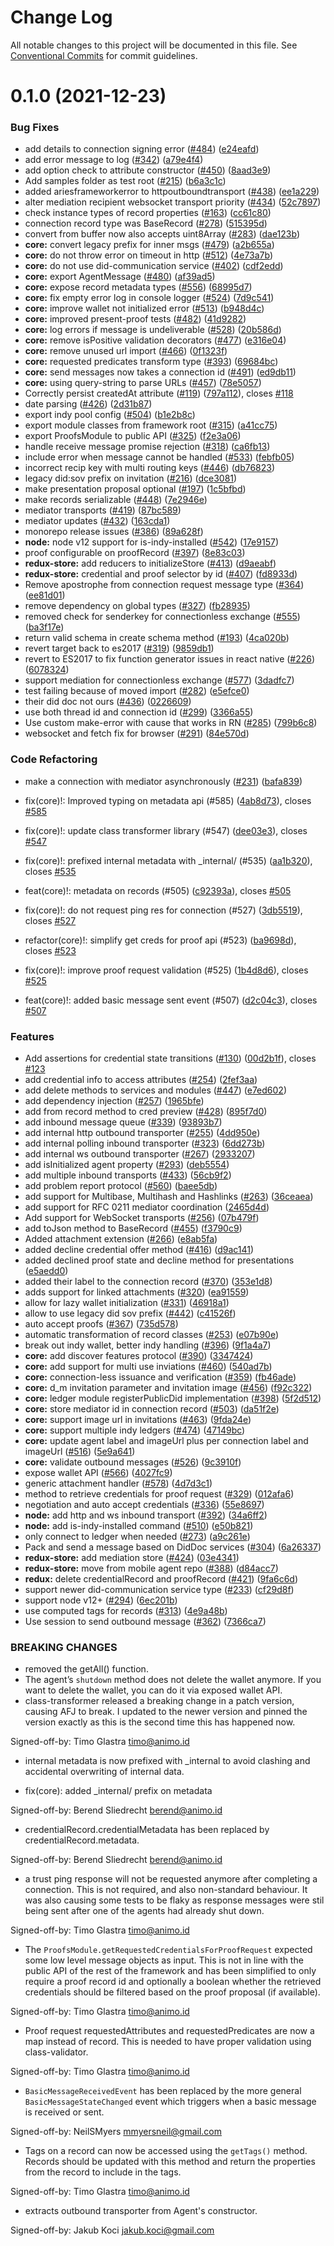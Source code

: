 # Change Log

All notable changes to this project will be documented in this file.
See [Conventional Commits](https://conventionalcommits.org) for commit guidelines.

# 0.1.0 (2021-12-23)

### Bug Fixes

- add details to connection signing error ([#484](https://github.com/hyperledger/aries-framework-javascript/issues/484)) ([e24eafd](https://github.com/hyperledger/aries-framework-javascript/commit/e24eafd83f53a9833b95bc3a4587cf825ee5d975))
- add error message to log ([#342](https://github.com/hyperledger/aries-framework-javascript/issues/342)) ([a79e4f4](https://github.com/hyperledger/aries-framework-javascript/commit/a79e4f4556a9a9b59203cf529343c97cd418658b))
- add option check to attribute constructor ([#450](https://github.com/hyperledger/aries-framework-javascript/issues/450)) ([8aad3e9](https://github.com/hyperledger/aries-framework-javascript/commit/8aad3e9f16c249e9f9291388ec8efc9bf27213c8))
- Add samples folder as test root ([#215](https://github.com/hyperledger/aries-framework-javascript/issues/215)) ([b6a3c1c](https://github.com/hyperledger/aries-framework-javascript/commit/b6a3c1c47f00768e8b7ec1be8cca4c00a05fcf70))
- added ariesframeworkerror to httpoutboundtransport ([#438](https://github.com/hyperledger/aries-framework-javascript/issues/438)) ([ee1a229](https://github.com/hyperledger/aries-framework-javascript/commit/ee1a229f8fc21739bca05c516a7b561f53726b91))
- alter mediation recipient websocket transport priority ([#434](https://github.com/hyperledger/aries-framework-javascript/issues/434)) ([52c7897](https://github.com/hyperledger/aries-framework-javascript/commit/52c789724c731340daa8528b7d7b4b7fdcb40032))
- check instance types of record properties ([#163](https://github.com/hyperledger/aries-framework-javascript/issues/163)) ([cc61c80](https://github.com/hyperledger/aries-framework-javascript/commit/cc61c8023bb5adbff599a6e0d563897ddb5e00dc))
- connection record type was BaseRecord ([#278](https://github.com/hyperledger/aries-framework-javascript/issues/278)) ([515395d](https://github.com/hyperledger/aries-framework-javascript/commit/515395d847c492dd3b55cc44c94715de94a12bb8))
- convert from buffer now also accepts uint8Array ([#283](https://github.com/hyperledger/aries-framework-javascript/issues/283)) ([dae123b](https://github.com/hyperledger/aries-framework-javascript/commit/dae123bc18f62f01c0962d099c88eed723dba972))
- **core:** convert legacy prefix for inner msgs ([#479](https://github.com/hyperledger/aries-framework-javascript/issues/479)) ([a2b655a](https://github.com/hyperledger/aries-framework-javascript/commit/a2b655ac79bf0c7460671c8d31e92828e6f5ccf0))
- **core:** do not throw error on timeout in http ([#512](https://github.com/hyperledger/aries-framework-javascript/issues/512)) ([4e73a7b](https://github.com/hyperledger/aries-framework-javascript/commit/4e73a7b0d9224bc102b396d821a8ea502a9a509d))
- **core:** do not use did-communication service ([#402](https://github.com/hyperledger/aries-framework-javascript/issues/402)) ([cdf2edd](https://github.com/hyperledger/aries-framework-javascript/commit/cdf2eddc61e12f7ecd5a29e260eef82394d2e467))
- **core:** export AgentMessage ([#480](https://github.com/hyperledger/aries-framework-javascript/issues/480)) ([af39ad5](https://github.com/hyperledger/aries-framework-javascript/commit/af39ad535320133ee38fc592309f42670a8517a1))
- **core:** expose record metadata types ([#556](https://github.com/hyperledger/aries-framework-javascript/issues/556)) ([68995d7](https://github.com/hyperledger/aries-framework-javascript/commit/68995d7e2b049ff6496723d8a895e07b72fe72fb))
- **core:** fix empty error log in console logger ([#524](https://github.com/hyperledger/aries-framework-javascript/issues/524)) ([7d9c541](https://github.com/hyperledger/aries-framework-javascript/commit/7d9c541de22fb2644455cf1949184abf3d8e528c))
- **core:** improve wallet not initialized error ([#513](https://github.com/hyperledger/aries-framework-javascript/issues/513)) ([b948d4c](https://github.com/hyperledger/aries-framework-javascript/commit/b948d4c83b4eb0ab0594ae2117c0bb05b0955b21))
- **core:** improved present-proof tests ([#482](https://github.com/hyperledger/aries-framework-javascript/issues/482)) ([41d9282](https://github.com/hyperledger/aries-framework-javascript/commit/41d9282ca561ca823b28f179d409c70a22d95e9b))
- **core:** log errors if message is undeliverable ([#528](https://github.com/hyperledger/aries-framework-javascript/issues/528)) ([20b586d](https://github.com/hyperledger/aries-framework-javascript/commit/20b586db6eb9f92cce16d87d0dcfa4919f27ffa8))
- **core:** remove isPositive validation decorators ([#477](https://github.com/hyperledger/aries-framework-javascript/issues/477)) ([e316e04](https://github.com/hyperledger/aries-framework-javascript/commit/e316e047b3e5aeefb929a5c47ad65d8edd4caba5))
- **core:** remove unused url import ([#466](https://github.com/hyperledger/aries-framework-javascript/issues/466)) ([0f1323f](https://github.com/hyperledger/aries-framework-javascript/commit/0f1323f5bccc2dc3b67426525b161d7e578bb961))
- **core:** requested predicates transform type ([#393](https://github.com/hyperledger/aries-framework-javascript/issues/393)) ([69684bc](https://github.com/hyperledger/aries-framework-javascript/commit/69684bc48a4002483662a211ec1ddd289dbaf59b))
- **core:** send messages now takes a connection id ([#491](https://github.com/hyperledger/aries-framework-javascript/issues/491)) ([ed9db11](https://github.com/hyperledger/aries-framework-javascript/commit/ed9db11592b4948a1d313dbeb074e15d59503d82))
- **core:** using query-string to parse URLs ([#457](https://github.com/hyperledger/aries-framework-javascript/issues/457)) ([78e5057](https://github.com/hyperledger/aries-framework-javascript/commit/78e505750557f296cc72ef19c0edd8db8e1eaa7d))
- Correctly persist createdAt attribute ([#119](https://github.com/hyperledger/aries-framework-javascript/issues/119)) ([797a112](https://github.com/hyperledger/aries-framework-javascript/commit/797a112270dd67b75d9fe39dcf6753c64b049a39)), closes [#118](https://github.com/hyperledger/aries-framework-javascript/issues/118)
- date parsing ([#426](https://github.com/hyperledger/aries-framework-javascript/issues/426)) ([2d31b87](https://github.com/hyperledger/aries-framework-javascript/commit/2d31b87e99d04136f57cb457e2c67397ad65cc62))
- export indy pool config ([#504](https://github.com/hyperledger/aries-framework-javascript/issues/504)) ([b1e2b8c](https://github.com/hyperledger/aries-framework-javascript/commit/b1e2b8c54e909927e5afa8b8212e0c8e156b97f7))
- export module classes from framework root ([#315](https://github.com/hyperledger/aries-framework-javascript/issues/315)) ([a41cc75](https://github.com/hyperledger/aries-framework-javascript/commit/a41cc755f29887bc8ea7690791284ea9e375f5ce))
- export ProofsModule to public API ([#325](https://github.com/hyperledger/aries-framework-javascript/issues/325)) ([f2e3a06](https://github.com/hyperledger/aries-framework-javascript/commit/f2e3a06d84bd40b5dcfa59f7b07bd77876fda861))
- handle receive message promise rejection ([#318](https://github.com/hyperledger/aries-framework-javascript/issues/318)) ([ca6fb13](https://github.com/hyperledger/aries-framework-javascript/commit/ca6fb13eb9bf6c6218e3b042670fd1d41ff3dfd2))
- include error when message cannot be handled ([#533](https://github.com/hyperledger/aries-framework-javascript/issues/533)) ([febfb05](https://github.com/hyperledger/aries-framework-javascript/commit/febfb05330c097aa918087ec3853a247d6a31b7c))
- incorrect recip key with multi routing keys ([#446](https://github.com/hyperledger/aries-framework-javascript/issues/446)) ([db76823](https://github.com/hyperledger/aries-framework-javascript/commit/db76823400cfecc531575584ef7210af0c3b3e5c))
- legacy did:sov prefix on invitation ([#216](https://github.com/hyperledger/aries-framework-javascript/issues/216)) ([dce3081](https://github.com/hyperledger/aries-framework-javascript/commit/dce308120045bb155d24b3b675621856937c0d2b))
- make presentation proposal optional ([#197](https://github.com/hyperledger/aries-framework-javascript/issues/197)) ([1c5bfbd](https://github.com/hyperledger/aries-framework-javascript/commit/1c5bfbdf262323a5741b68c047161fd8af882839))
- make records serializable ([#448](https://github.com/hyperledger/aries-framework-javascript/issues/448)) ([7e2946e](https://github.com/hyperledger/aries-framework-javascript/commit/7e2946eaa9e35083f3aa70c26c732a972f6eb12f))
- mediator transports ([#419](https://github.com/hyperledger/aries-framework-javascript/issues/419)) ([87bc589](https://github.com/hyperledger/aries-framework-javascript/commit/87bc589695505de21294a1373afcf874fe8d22f6))
- mediator updates ([#432](https://github.com/hyperledger/aries-framework-javascript/issues/432)) ([163cda1](https://github.com/hyperledger/aries-framework-javascript/commit/163cda19ba8437894a48c9bc948528ea0486ccdf))
- monorepo release issues ([#386](https://github.com/hyperledger/aries-framework-javascript/issues/386)) ([89a628f](https://github.com/hyperledger/aries-framework-javascript/commit/89a628f7c3ea9e5730d2ba5720819ac6283ee404))
- **node:** node v12 support for is-indy-installed ([#542](https://github.com/hyperledger/aries-framework-javascript/issues/542)) ([17e9157](https://github.com/hyperledger/aries-framework-javascript/commit/17e9157479d6bba90c2a94bce64697d7f65fac96))
- proof configurable on proofRecord ([#397](https://github.com/hyperledger/aries-framework-javascript/issues/397)) ([8e83c03](https://github.com/hyperledger/aries-framework-javascript/commit/8e83c037e1d59c670cfd4a8a575d4459999a64f8))
- **redux-store:** add reducers to initializeStore ([#413](https://github.com/hyperledger/aries-framework-javascript/issues/413)) ([d9aeabf](https://github.com/hyperledger/aries-framework-javascript/commit/d9aeabff3b8eec08aa86c005959ae4fafd7e948b))
- **redux-store:** credential and proof selector by id ([#407](https://github.com/hyperledger/aries-framework-javascript/issues/407)) ([fd8933d](https://github.com/hyperledger/aries-framework-javascript/commit/fd8933dbda953177044c6ac737102c9608b4a2c6))
- Remove apostrophe from connection request message type ([#364](https://github.com/hyperledger/aries-framework-javascript/issues/364)) ([ee81d01](https://github.com/hyperledger/aries-framework-javascript/commit/ee81d0115f2365fd33156105ba69a80e265d5846))
- remove dependency on global types ([#327](https://github.com/hyperledger/aries-framework-javascript/issues/327)) ([fb28935](https://github.com/hyperledger/aries-framework-javascript/commit/fb28935a0658ef29ee6dc3bcf7cd064f15ac471b))
- removed check for senderkey for connectionless exchange ([#555](https://github.com/hyperledger/aries-framework-javascript/issues/555)) ([ba3f17e](https://github.com/hyperledger/aries-framework-javascript/commit/ba3f17e073b28ee5f16031f0346de0b71119e6f3))
- return valid schema in create schema method ([#193](https://github.com/hyperledger/aries-framework-javascript/issues/193)) ([4ca020b](https://github.com/hyperledger/aries-framework-javascript/commit/4ca020bd1ec0f3284064d4a52f5e81fee88e81c9))
- revert target back to es2017 ([#319](https://github.com/hyperledger/aries-framework-javascript/issues/319)) ([9859db1](https://github.com/hyperledger/aries-framework-javascript/commit/9859db1d04b8e13e54a00e645e9837134d176154))
- revert to ES2017 to fix function generator issues in react native ([#226](https://github.com/hyperledger/aries-framework-javascript/issues/226)) ([6078324](https://github.com/hyperledger/aries-framework-javascript/commit/60783247c7cf753c731b9a152b994dcf23285805))
- support mediation for connectionless exchange ([#577](https://github.com/hyperledger/aries-framework-javascript/issues/577)) ([3dadfc7](https://github.com/hyperledger/aries-framework-javascript/commit/3dadfc7a202b3642e93e39cd79c9fd98a3dc4de2))
- test failing because of moved import ([#282](https://github.com/hyperledger/aries-framework-javascript/issues/282)) ([e5efce0](https://github.com/hyperledger/aries-framework-javascript/commit/e5efce0b92d6eb10ab8fe0d1caa3a6b1d17b7f99))
- their did doc not ours ([#436](https://github.com/hyperledger/aries-framework-javascript/issues/436)) ([0226609](https://github.com/hyperledger/aries-framework-javascript/commit/0226609a279303f5e8d09a2c01e54ff97cf61839))
- use both thread id and connection id ([#299](https://github.com/hyperledger/aries-framework-javascript/issues/299)) ([3366a55](https://github.com/hyperledger/aries-framework-javascript/commit/3366a552959b63662809b612ae1162612dc6a50a))
- Use custom make-error with cause that works in RN ([#285](https://github.com/hyperledger/aries-framework-javascript/issues/285)) ([799b6c8](https://github.com/hyperledger/aries-framework-javascript/commit/799b6c8e44933b03acce25636a8bf8dfbbd234d5))
- websocket and fetch fix for browser ([#291](https://github.com/hyperledger/aries-framework-javascript/issues/291)) ([84e570d](https://github.com/hyperledger/aries-framework-javascript/commit/84e570dc1ffff9ff60792b43ce6bc19241ae2886))

### Code Refactoring

- make a connection with mediator asynchronously ([#231](https://github.com/hyperledger/aries-framework-javascript/issues/231)) ([bafa839](https://github.com/hyperledger/aries-framework-javascript/commit/bafa8399b32b0f814c90a2406a00a74036df96c8))

- fix(core)!: Improved typing on metadata api (#585) ([4ab8d73](https://github.com/hyperledger/aries-framework-javascript/commit/4ab8d73e5fc866a91085f95f973022846ed431fb)), closes [#585](https://github.com/hyperledger/aries-framework-javascript/issues/585)
- fix(core)!: update class transformer library (#547) ([dee03e3](https://github.com/hyperledger/aries-framework-javascript/commit/dee03e38d2732ba0bd38eeacca6ad58b191e87f8)), closes [#547](https://github.com/hyperledger/aries-framework-javascript/issues/547)
- fix(core)!: prefixed internal metadata with \_internal/ (#535) ([aa1b320](https://github.com/hyperledger/aries-framework-javascript/commit/aa1b3206027fdb71e6aaa4c6491f8ba84dca7b9a)), closes [#535](https://github.com/hyperledger/aries-framework-javascript/issues/535)
- feat(core)!: metadata on records (#505) ([c92393a](https://github.com/hyperledger/aries-framework-javascript/commit/c92393a8b5d8abd38d274c605cd5c3f97f96cee9)), closes [#505](https://github.com/hyperledger/aries-framework-javascript/issues/505)
- fix(core)!: do not request ping res for connection (#527) ([3db5519](https://github.com/hyperledger/aries-framework-javascript/commit/3db5519f0d9f49b71b647ca86be3b336399459cb)), closes [#527](https://github.com/hyperledger/aries-framework-javascript/issues/527)
- refactor(core)!: simplify get creds for proof api (#523) ([ba9698d](https://github.com/hyperledger/aries-framework-javascript/commit/ba9698de2606e5c78f018dc5e5253aeb1f5fc616)), closes [#523](https://github.com/hyperledger/aries-framework-javascript/issues/523)
- fix(core)!: improve proof request validation (#525) ([1b4d8d6](https://github.com/hyperledger/aries-framework-javascript/commit/1b4d8d6b6c06821a2a981fffb6c47f728cac803e)), closes [#525](https://github.com/hyperledger/aries-framework-javascript/issues/525)
- feat(core)!: added basic message sent event (#507) ([d2c04c3](https://github.com/hyperledger/aries-framework-javascript/commit/d2c04c36c00d772943530bd599dbe56f3e1fb17d)), closes [#507](https://github.com/hyperledger/aries-framework-javascript/issues/507)

### Features

- Add assertions for credential state transitions ([#130](https://github.com/hyperledger/aries-framework-javascript/issues/130)) ([00d2b1f](https://github.com/hyperledger/aries-framework-javascript/commit/00d2b1f2ea42ff70bfc70c54da9f2341a27aa479)), closes [#123](https://github.com/hyperledger/aries-framework-javascript/issues/123)
- add credential info to access attributes ([#254](https://github.com/hyperledger/aries-framework-javascript/issues/254)) ([2fef3aa](https://github.com/hyperledger/aries-framework-javascript/commit/2fef3aafd954df93911579f82d0945d04b086750))
- add delete methods to services and modules ([#447](https://github.com/hyperledger/aries-framework-javascript/issues/447)) ([e7ed602](https://github.com/hyperledger/aries-framework-javascript/commit/e7ed6027d2aa9be7f64d5968c4338e63e56657fb))
- add dependency injection ([#257](https://github.com/hyperledger/aries-framework-javascript/issues/257)) ([1965bfe](https://github.com/hyperledger/aries-framework-javascript/commit/1965bfe660d7fd335a5988056bdea7335c88021b))
- add from record method to cred preview ([#428](https://github.com/hyperledger/aries-framework-javascript/issues/428)) ([895f7d0](https://github.com/hyperledger/aries-framework-javascript/commit/895f7d084287f99221c9492a25fed58191868edd))
- add inbound message queue ([#339](https://github.com/hyperledger/aries-framework-javascript/issues/339)) ([93893b7](https://github.com/hyperledger/aries-framework-javascript/commit/93893b7ab6afd1b4d4f3be4c6b807bab970dd63a))
- add internal http outbound transporter ([#255](https://github.com/hyperledger/aries-framework-javascript/issues/255)) ([4dd950e](https://github.com/hyperledger/aries-framework-javascript/commit/4dd950eab6390fa08bf4c59c9efe69b5f4541640))
- add internal polling inbound transporter ([#323](https://github.com/hyperledger/aries-framework-javascript/issues/323)) ([6dd273b](https://github.com/hyperledger/aries-framework-javascript/commit/6dd273b266fdfb336592bcd2a4834d4b508c0425))
- add internal ws outbound transporter ([#267](https://github.com/hyperledger/aries-framework-javascript/issues/267)) ([2933207](https://github.com/hyperledger/aries-framework-javascript/commit/29332072f49e645bfe0fa394bb4c6f66b0bc0600))
- add isInitialized agent property ([#293](https://github.com/hyperledger/aries-framework-javascript/issues/293)) ([deb5554](https://github.com/hyperledger/aries-framework-javascript/commit/deb5554d912587a1298eb86e42b64df6700907f9))
- add multiple inbound transports ([#433](https://github.com/hyperledger/aries-framework-javascript/issues/433)) ([56cb9f2](https://github.com/hyperledger/aries-framework-javascript/commit/56cb9f2202deb83b3c133905f21651bfefcb63f7))
- add problem report protocol ([#560](https://github.com/hyperledger/aries-framework-javascript/issues/560)) ([baee5db](https://github.com/hyperledger/aries-framework-javascript/commit/baee5db29f3d545c16a651c80392ddcbbca6bf0e))
- add support for Multibase, Multihash and Hashlinks ([#263](https://github.com/hyperledger/aries-framework-javascript/issues/263)) ([36ceaea](https://github.com/hyperledger/aries-framework-javascript/commit/36ceaea4c500da90babd8d54bb88b2d9e7846e4e))
- add support for RFC 0211 mediator coordination ([2465d4d](https://github.com/hyperledger/aries-framework-javascript/commit/2465d4d88771b0d415492585ee60d3dc78163786))
- Add support for WebSocket transports ([#256](https://github.com/hyperledger/aries-framework-javascript/issues/256)) ([07b479f](https://github.com/hyperledger/aries-framework-javascript/commit/07b479fbff87bfc914a2b933f1216969a29cf790))
- add toJson method to BaseRecord ([#455](https://github.com/hyperledger/aries-framework-javascript/issues/455)) ([f3790c9](https://github.com/hyperledger/aries-framework-javascript/commit/f3790c97c4d9a0aaec9abdce417ecd5429c6026f))
- Added attachment extension ([#266](https://github.com/hyperledger/aries-framework-javascript/issues/266)) ([e8ab5fa](https://github.com/hyperledger/aries-framework-javascript/commit/e8ab5fa5c13c9633febfbdf3d5fdf2b352947322))
- added decline credential offer method ([#416](https://github.com/hyperledger/aries-framework-javascript/issues/416)) ([d9ac141](https://github.com/hyperledger/aries-framework-javascript/commit/d9ac141122f1d4902f91f9537e6526796fef1e01))
- added declined proof state and decline method for presentations ([e5aedd0](https://github.com/hyperledger/aries-framework-javascript/commit/e5aedd02737d3764871c6b5d4ae61a3a33ed8398))
- added their label to the connection record ([#370](https://github.com/hyperledger/aries-framework-javascript/issues/370)) ([353e1d8](https://github.com/hyperledger/aries-framework-javascript/commit/353e1d8733cb2ea217dcf7c815a70eb89527cffc))
- adds support for linked attachments ([#320](https://github.com/hyperledger/aries-framework-javascript/issues/320)) ([ea91559](https://github.com/hyperledger/aries-framework-javascript/commit/ea915590217b1bf4a560cd2931b9891374b03188))
- allow for lazy wallet initialization ([#331](https://github.com/hyperledger/aries-framework-javascript/issues/331)) ([46918a1](https://github.com/hyperledger/aries-framework-javascript/commit/46918a1d971bc93a1b6e2ad5ef5f7b3a8e8f2bdc))
- allow to use legacy did sov prefix ([#442](https://github.com/hyperledger/aries-framework-javascript/issues/442)) ([c41526f](https://github.com/hyperledger/aries-framework-javascript/commit/c41526fb57a7e2e89e923b95ede43f890a6cbcbb))
- auto accept proofs ([#367](https://github.com/hyperledger/aries-framework-javascript/issues/367)) ([735d578](https://github.com/hyperledger/aries-framework-javascript/commit/735d578f72fc5f3bfcbcf40d27394bd013e7cf4f))
- automatic transformation of record classes ([#253](https://github.com/hyperledger/aries-framework-javascript/issues/253)) ([e07b90e](https://github.com/hyperledger/aries-framework-javascript/commit/e07b90e264c4bb29ff0d7246ceec7c664782c546))
- break out indy wallet, better indy handling ([#396](https://github.com/hyperledger/aries-framework-javascript/issues/396)) ([9f1a4a7](https://github.com/hyperledger/aries-framework-javascript/commit/9f1a4a754a61573ce3fee78d52615363c7e25d58))
- **core:** add discover features protocol ([#390](https://github.com/hyperledger/aries-framework-javascript/issues/390)) ([3347424](https://github.com/hyperledger/aries-framework-javascript/commit/3347424326cd15e8bf2544a8af53b2fa57b1dbb8))
- **core:** add support for multi use inviations ([#460](https://github.com/hyperledger/aries-framework-javascript/issues/460)) ([540ad7b](https://github.com/hyperledger/aries-framework-javascript/commit/540ad7be2133ee6609c2336b22b726270db98d6c))
- **core:** connection-less issuance and verification ([#359](https://github.com/hyperledger/aries-framework-javascript/issues/359)) ([fb46ade](https://github.com/hyperledger/aries-framework-javascript/commit/fb46ade4bc2dd4f3b63d4194bb170d2f329562b7))
- **core:** d_m invitation parameter and invitation image ([#456](https://github.com/hyperledger/aries-framework-javascript/issues/456)) ([f92c322](https://github.com/hyperledger/aries-framework-javascript/commit/f92c322b97be4a4867a82c3a35159d6068951f0b))
- **core:** ledger module registerPublicDid implementation ([#398](https://github.com/hyperledger/aries-framework-javascript/issues/398)) ([5f2d512](https://github.com/hyperledger/aries-framework-javascript/commit/5f2d5126baed2ff58268c38755c2dbe75a654947))
- **core:** store mediator id in connection record ([#503](https://github.com/hyperledger/aries-framework-javascript/issues/503)) ([da51f2e](https://github.com/hyperledger/aries-framework-javascript/commit/da51f2e8337f5774d23e9aeae0459bd7355a3760))
- **core:** support image url in invitations ([#463](https://github.com/hyperledger/aries-framework-javascript/issues/463)) ([9fda24e](https://github.com/hyperledger/aries-framework-javascript/commit/9fda24ecf55fdfeba74211447e9fadfdcbf57385))
- **core:** support multiple indy ledgers ([#474](https://github.com/hyperledger/aries-framework-javascript/issues/474)) ([47149bc](https://github.com/hyperledger/aries-framework-javascript/commit/47149bc5742456f4f0b75e0944ce276972e645b8))
- **core:** update agent label and imageUrl plus per connection label and imageUrl ([#516](https://github.com/hyperledger/aries-framework-javascript/issues/516)) ([5e9a641](https://github.com/hyperledger/aries-framework-javascript/commit/5e9a64130c02c8a5fdf11f0e25d0c23929a33a4f))
- **core:** validate outbound messages ([#526](https://github.com/hyperledger/aries-framework-javascript/issues/526)) ([9c3910f](https://github.com/hyperledger/aries-framework-javascript/commit/9c3910f1e67200b71bb4888c6fee62942afaff20))
- expose wallet API ([#566](https://github.com/hyperledger/aries-framework-javascript/issues/566)) ([4027fc9](https://github.com/hyperledger/aries-framework-javascript/commit/4027fc975d7e4118892f43cb8c6a0eea412eaad4))
- generic attachment handler ([#578](https://github.com/hyperledger/aries-framework-javascript/issues/578)) ([4d7d3c1](https://github.com/hyperledger/aries-framework-javascript/commit/4d7d3c1502d5eafa2b884a4a84934e072fe70ea6))
- method to retrieve credentials for proof request ([#329](https://github.com/hyperledger/aries-framework-javascript/issues/329)) ([012afa6](https://github.com/hyperledger/aries-framework-javascript/commit/012afa6e455ebef1df024b5ba67b63ec66d1d8d5))
- negotiation and auto accept credentials ([#336](https://github.com/hyperledger/aries-framework-javascript/issues/336)) ([55e8697](https://github.com/hyperledger/aries-framework-javascript/commit/55e86973e52e55235308696f4a7e0477b0dc01c6))
- **node:** add http and ws inbound transport ([#392](https://github.com/hyperledger/aries-framework-javascript/issues/392)) ([34a6ff2](https://github.com/hyperledger/aries-framework-javascript/commit/34a6ff2699197b9d525422a0a405e241582a476c))
- **node:** add is-indy-installed command ([#510](https://github.com/hyperledger/aries-framework-javascript/issues/510)) ([e50b821](https://github.com/hyperledger/aries-framework-javascript/commit/e50b821343970d299a4cacdcba3a051893524ed6))
- only connect to ledger when needed ([#273](https://github.com/hyperledger/aries-framework-javascript/issues/273)) ([a9c261e](https://github.com/hyperledger/aries-framework-javascript/commit/a9c261eb22c86ad5d804e7a1bc792bb74cce5015))
- Pack and send a message based on DidDoc services ([#304](https://github.com/hyperledger/aries-framework-javascript/issues/304)) ([6a26337](https://github.com/hyperledger/aries-framework-javascript/commit/6a26337fe1f52d661bd33208354a85e15512aec4))
- **redux-store:** add mediation store ([#424](https://github.com/hyperledger/aries-framework-javascript/issues/424)) ([03e4341](https://github.com/hyperledger/aries-framework-javascript/commit/03e43418fb45cfa4d52e36fc04b98cd59a8eb21e))
- **redux-store:** move from mobile agent repo ([#388](https://github.com/hyperledger/aries-framework-javascript/issues/388)) ([d84acc7](https://github.com/hyperledger/aries-framework-javascript/commit/d84acc75e24de4cd1cae99256df293276cc69c18))
- **redux:** delete credentialRecord and proofRecord ([#421](https://github.com/hyperledger/aries-framework-javascript/issues/421)) ([9fa6c6d](https://github.com/hyperledger/aries-framework-javascript/commit/9fa6c6daf77ac56b9bc83ae3bfdae72cd919bc6c))
- support newer did-communication service type ([#233](https://github.com/hyperledger/aries-framework-javascript/issues/233)) ([cf29d8f](https://github.com/hyperledger/aries-framework-javascript/commit/cf29d8fa3b4b6e098b9c7db87e73e84143a71c48))
- support node v12+ ([#294](https://github.com/hyperledger/aries-framework-javascript/issues/294)) ([6ec201b](https://github.com/hyperledger/aries-framework-javascript/commit/6ec201bacb618bb08612dac832681e56a099bdde))
- use computed tags for records ([#313](https://github.com/hyperledger/aries-framework-javascript/issues/313)) ([4e9a48b](https://github.com/hyperledger/aries-framework-javascript/commit/4e9a48b077dddd000e1c9826c653ec31d4b7897f))
- Use session to send outbound message ([#362](https://github.com/hyperledger/aries-framework-javascript/issues/362)) ([7366ca7](https://github.com/hyperledger/aries-framework-javascript/commit/7366ca7b6ba2925a28020d5d063272505d53b0d5))

### BREAKING CHANGES

- removed the getAll() function.
- The agent’s `shutdown` method does not delete the wallet anymore. If you want to delete the wallet, you can do it via exposed wallet API.
- class-transformer released a breaking change in a patch version, causing AFJ to break. I updated to the newer version and pinned the version exactly as this is the second time this has happened now.

Signed-off-by: Timo Glastra <timo@animo.id>

- internal metadata is now prefixed with \_internal to avoid clashing and accidental overwriting of internal data.

- fix(core): added \_internal/ prefix on metadata

Signed-off-by: Berend Sliedrecht <berend@animo.id>

- credentialRecord.credentialMetadata has been replaced by credentialRecord.metadata.

Signed-off-by: Berend Sliedrecht <berend@animo.id>

- a trust ping response will not be requested anymore after completing a connection. This is not required, and also non-standard behaviour. It was also causing some tests to be flaky as response messages were stil being sent after one of the agents had already shut down.

Signed-off-by: Timo Glastra <timo@animo.id>

- The `ProofsModule.getRequestedCredentialsForProofRequest` expected some low level message objects as input. This is not in line with the public API of the rest of the framework and has been simplified to only require a proof record id and optionally a boolean whether the retrieved credentials should be filtered based on the proof proposal (if available).

Signed-off-by: Timo Glastra <timo@animo.id>

- Proof request requestedAttributes and requestedPredicates are now a map instead of record. This is needed to have proper validation using class-validator.

Signed-off-by: Timo Glastra <timo@animo.id>

- `BasicMessageReceivedEvent` has been replaced by the more general `BasicMessageStateChanged` event which triggers when a basic message is received or sent.

Signed-off-by: NeilSMyers <mmyersneil@gmail.com>

- Tags on a record can now be accessed using the `getTags()` method. Records should be updated with this method and return the properties from the record to include in the tags.

Signed-off-by: Timo Glastra <timo@animo.id>

- extracts outbound transporter from Agent's constructor.

Signed-off-by: Jakub Koci <jakub.koci@gmail.com>
